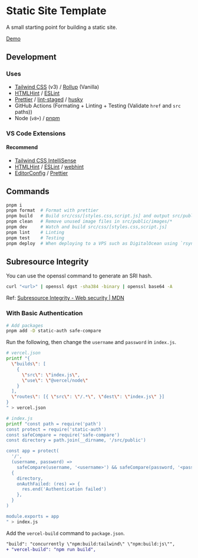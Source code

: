 # Static Site Template

A small starting point for building a static site.

[Demo](https://static-site-template.usagizmo.com/)

## Development

### Uses

- [Tailwind CSS](https://tailwindcss.com/) (v3) / [Rollup](https://rollupjs.org/) (Vanilla)
- [HTMLHint](https://htmlhint.com/) / [ESLint](https://eslint.org/)
- [Prettier](https://prettier.io/) / [lint-staged](https://github.com/okonet/lint-staged) / [husky](https://github.com/typicode/husky)
- GitHub Actions (Formating + Linting + Testing (Validate `href` and `src` paths))
- Node (`v8+`) / [pnpm](https://pnpm.io/)

### VS Code Extensions

#### Recommend

- [Tailwind CSS IntelliSense](https://marketplace.visualstudio.com/items?itemName=bradlc.vscode-tailwindcss)
- [HTMLHint](https://marketplace.visualstudio.com/items?itemName=mkaufman.HTMLHint) / [ESLint](https://marketplace.visualstudio.com/items?itemName=dbaeumer.vscode-eslint) / [webhint](https://marketplace.visualstudio.com/items?itemName=webhint.vscode-webhint)
- [EditorConfig](https://marketplace.visualstudio.com/items?itemName=EditorConfig.EditorConfig) / [Prettier](https://marketplace.visualstudio.com/items?itemName=esbenp.prettier-vscode)

## Commands

```bash
pnpm i
pnpm format  # Format with prettier
pnpm build   # Build src/css/[styles.css,script.js] and output src/public/*
pnpm clean   # Remove unused image files in src/public/images/*
pnpm dev     # Watch and build src/css/[styles.css,script.js]
pnpm lint    # Linting
pnpm test    # Testing
pnpm deploy  # When deploying to a VPS such as DigitalOcean using `rsync`
```

## Subresource Integrity

You can use the openssl command to generate an SRI hash.

```bash
curl "<url>" | openssl dgst -sha384 -binary | openssl base64 -A
```

Ref: [Subresource Integrity - Web security | MDN](https://developer.mozilla.org/en-US/docs/Web/Security/Subresource_Integrity)

### With Basic Authentication

```bash
# Add packages
pnpm add -D static-auth safe-compare
```

Run the following, then change the `username` and `password` in `index.js`.

```bash
# vercel.json
printf "{
  \"builds\": [
    {
      \"src\": \"index.js\",
      \"use\": \"@vercel/node\"
    }
  ],
  \"routes\": [{ \"src\": \"/.*\", \"dest\": \"index.js\" }]
}
" > vercel.json

# index.js
printf "const path = require('path')
const protect = require('static-auth')
const safeCompare = require('safe-compare')
const directory = path.join(__dirname, '/src/public')

const app = protect(
  '/',
  (username, password) =>
    safeCompare(username, '<username>') && safeCompare(password, '<password>'),
  {
    directory,
    onAuthFailed: (res) => {
      res.end('Authentication failed')
    },
  }
)

module.exports = app
" > index.js
```

Add the `vercel-build` command to `package.json`.

```diff
"build": "concurrently \"npm:build:tailwind\" \"npm:build:js\"",
+ "vercel-build": "npm run build",
```
